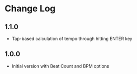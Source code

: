 # Change Log

## 1.1.0

- Tap-based calculation of tempo through hitting ENTER key

## 1.0.0

- Initial version with Beat Count and BPM options
